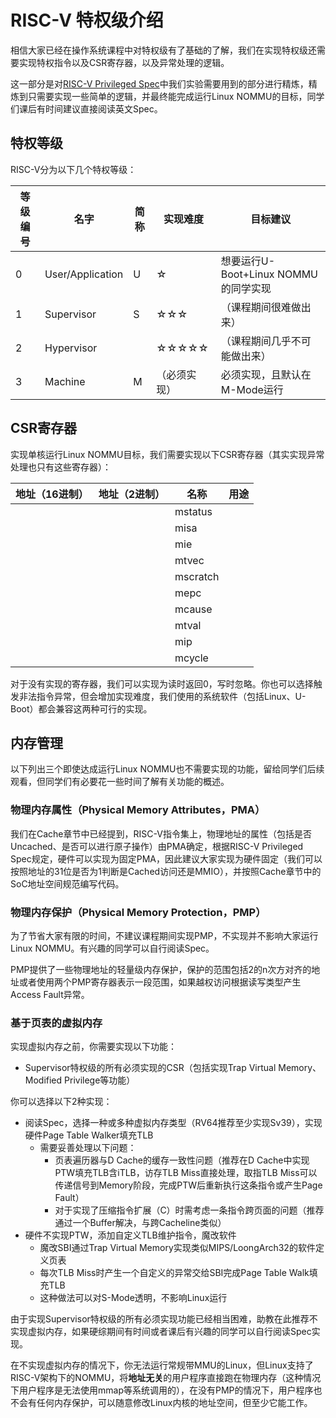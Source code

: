 # RISC-V 特权级介绍

相信大家已经在操作系统课程中对特权级有了基础的了解，我们在实现特权级还需要实现特权指令以及CSR寄存器，以及异常处理的逻辑。

这一部分是对[RISC-V Privileged Spec](https://riscv.org/technical/specifications/)中我们实验需要用到的部分进行精炼，精炼到只需要实现一些简单的逻辑，并最终能完成运行Linux NOMMU的目标，同学们课后有时间建议直接阅读英文Spec。


## 特权等级

RISC-V分为以下几个特权等级：

| 等级编号 | 名字             | 简称 | 实现难度     | 目标建议                             |
| -------- | ---------------- | ---- | ------------ | ------------------------------------ |
| 0        | User/Application | U    | ☆            | 想要运行U-Boot+Linux NOMMU的同学实现 |
| 1        | Supervisor       | S    | ☆☆☆          | （课程期间很难做出来）               |
| 2        | Hypervisor       |      | ☆☆☆☆☆        | （课程期间几乎不可能做出来）         |
| 3        | Machine          | M    | （必须实现） | 必须实现，且默认在M-Mode运行         |

## CSR寄存器

实现单核运行Linux NOMMU目标，我们需要实现以下CSR寄存器（其实实现异常处理也只有这些寄存器）：

| 地址（16进制） | 地址（2进制） | 名称     | 用途 |
| -------------- | ------------- | -------- | ---- |
|                |               | mstatus  |      |
|                |               | misa     |      |
|                |               | mie      |      |
|                |               | mtvec    |      |
|                |               | mscratch |      |
|                |               | mepc     |      |
|                |               | mcause   |      |
|                |               | mtval    |      |
|                |               | mip      |      |
|                |               | mcycle   |      |

对于没有实现的寄存器，我们可以实现为读时返回0，写时忽略。你也可以选择触发非法指令异常，但会增加实现难度，我们使用的系统软件（包括Linux、U-Boot）都会兼容这两种可行的实现。

## 内存管理

以下列出三个即使达成运行Linux NOMMU也不需要实现的功能，留给同学们后续观看，但同学们有必要花一些时间了解有关功能的概述。

### 物理内存属性（Physical Memory Attributes，PMA）

我们在Cache章节中已经提到，RISC-V指令集上，物理地址的属性（包括是否Uncached、是否可以进行原子操作）由PMA确定，根据RISC-V Privileged Spec规定，硬件可以实现为固定PMA，因此建议大家实现为硬件固定（我们可以按照地址的31位是否为1判断是Cached访问还是MMIO），并按照Cache章节中的SoC地址空间规范编写代码。

### 物理内存保护（Physical Memory Protection，PMP）

为了节省大家有限的时间，不建议课程期间实现PMP，不实现并不影响大家运行Linux NOMMU。有兴趣的同学可以自行阅读Spec。

PMP提供了一些物理地址的轻量级内存保护，保护的范围包括2的n次方对齐的地址或者使用两个PMP寄存器表示一段范围，如果越权访问根据读写类型产生Access Fault异常。

### 基于页表的虚拟内存

实现虚拟内存之前，你需要实现以下功能：

- Supervisor特权级的所有必须实现的CSR（包括实现Trap Virtual Memory、Modified Privilege等功能）

你可以选择以下2种实现：

- 阅读Spec，选择一种或多种虚拟内存类型（RV64推荐至少实现Sv39），实现硬件Page Table Walker填充TLB
  - 需要妥善处理以下问题：
    - 页表遍历器与D Cache的缓存一致性问题（推荐在D Cache中实现PTW填充TLB含iTLB，访存TLB Miss直接处理，取指TLB Miss可以传递信号到Memory阶段，完成PTW后重新执行这条指令或产生Page Fault）
    - 对于实现了压缩指令扩展（C）时需考虑一条指令跨页面的问题（推荐通过一个Buffer解决，与跨Cacheline类似）
- 硬件不实现PTW，添加自定义TLB维护指令，魔改软件
  - 魔改SBI通过Trap Virtual Memory实现类似MIPS/LoongArch32的软件定义页表
  - 每次TLB Miss时产生一个自定义的异常交给SBI完成Page Table Walk填充TLB
  - 这种做法可以对S-Mode透明，不影响Linux运行

由于实现Supervisor特权级的所有必须实现功能已经相当困难，助教在此推荐不实现虚拟内存，如果硬综期间有时间或者课后有兴趣的同学可以自行阅读Spec实现。

在不实现虚拟内存的情况下，你无法运行常规带MMU的Linux，但Linux支持了RISC-V架构下的NOMMU，将**地址无关**的用户程序直接跑在物理内存（这种情况下用户程序是无法使用mmap等系统调用的），在没有PMP的情况下，用户程序也不会有任何内存保护，可以随意修改Linux内核的地址空间，但至少它能工作。

<!-- TODO --->